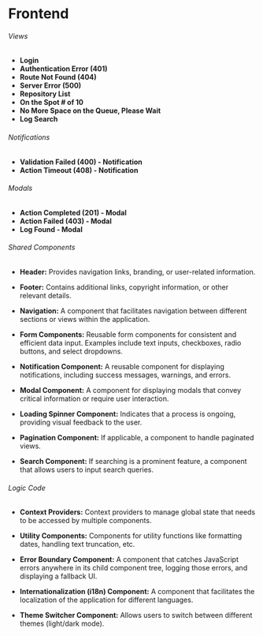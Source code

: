 # Frontend 

###### Views

- **Login**
- **Authentication Error (401)**
- **Route Not Found (404)**
- **Server Error (500)**
- **Repository List**
- **On the Spot # of 10**
- **No More Space on the Queue, Please Wait**
- **Log Search**

###### Notifications

- **Validation Failed (400) - Notification**
- **Action Timeout (408) - Notification**

###### Modals

- **Action Completed (201) - Modal**
- **Action Failed (403) - Modal**
- **Log Found - Modal**

###### Shared Components

- **Header:**
  Provides navigation links, branding, or user-related information.
  
- **Footer:**
  Contains additional links, copyright information, or other relevant details.
  
- **Navigation:**
  A component that facilitates navigation between different sections or views within the application.

- **Form Components:**
  Reusable form components for consistent and efficient data input. Examples include text inputs, checkboxes, radio buttons, and select dropdowns.

- **Notification Component:**
  A reusable component for displaying notifications, including success messages, warnings, and errors.

- **Modal Component:**
  A component for displaying modals that convey critical information or require user interaction.

- **Loading Spinner Component:**
  Indicates that a process is ongoing, providing visual feedback to the user.

- **Pagination Component:**
  If applicable, a component to handle paginated views.

- **Search Component:**
  If searching is a prominent feature, a component that allows users to input search queries.

###### Logic Code

- **Context Providers:**
  Context providers to manage global state that needs to be accessed by multiple components.

- **Utility Components:**
  Components for utility functions like formatting dates, handling text truncation, etc.

- **Error Boundary Component:**
  A component that catches JavaScript errors anywhere in its child component tree, logging those errors, and displaying a fallback UI.

- **Internationalization (i18n) Component:**
  A component that facilitates the localization of the application for different languages.

- **Theme Switcher Component:**
  Allows users to switch between different themes (light/dark mode).